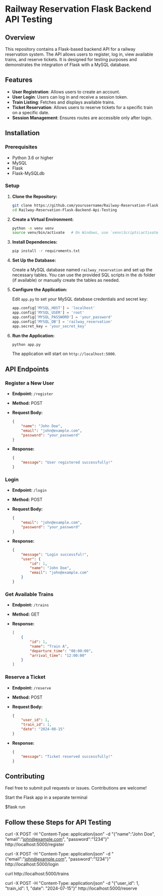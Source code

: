# Railway Reservation Flask Backend API Testing

## Overview

This repository contains a Flask-based backend API for a railway reservation system. The API allows users to register, log in, view available trains, and reserve tickets. It is designed for testing purposes and demonstrates the integration of Flask with a MySQL database.

## Features

- **User Registration**: Allows users to create an account.
- **User Login**: Users can log in and receive a session token.
- **Train Listing**: Fetches and displays available trains.
- **Ticket Reservation**: Allows users to reserve tickets for a specific train on a specific date.
- **Session Management**: Ensures routes are accessible only after login.

## Installation

### Prerequisites

- Python 3.6 or higher
- MySQL
- Flask
- Flask-MySQLdb

### Setup

1. **Clone the Repository:**

   ```bash
   git clone https://github.com/yourusername/Railway-Reservation-Flask-Backend-Api-Testing.git
   cd Railway-Reservation-Flask-Backend-Api-Testing
   ```

2. **Create a Virtual Environment:**

   ```bash
   python -m venv venv
   source venv/bin/activate   # On Windows, use `venv\Scripts\activate`
   ```

3. **Install Dependencies:**

   ```bash
   pip install -r requirements.txt
   ```

4. **Set Up the Database:**

   Create a MySQL database named `railway_reservation` and set up the necessary tables. You can use the provided SQL scripts in the `db` folder (if available) or manually create the tables as needed.

5. **Configure the Application:**

   Edit `app.py` to set your MySQL database credentials and secret key:

   ```python
   app.config['MYSQL_HOST'] = 'localhost'
   app.config['MYSQL_USER'] = 'root'
   app.config['MYSQL_PASSWORD'] = 'your_password'
   app.config['MYSQL_DB'] = 'railway_reservation'
   app.secret_key = 'your_secret_key'
   ```

6. **Run the Application:**

   ```bash
   python app.py
   ```

   The application will start on `http://localhost:5000`.

## API Endpoints

### Register a New User

- **Endpoint:** `/register`
- **Method:** POST
- **Request Body:**

  ```json
  {
      "name": "John Doe",
      "email": "john@example.com",
      "password": "your_password"
  }
  ```

- **Response:**

  ```json
  {
      "message": "User registered successfully!"
  }
  ```

### Login

- **Endpoint:** `/login`
- **Method:** POST
- **Request Body:**

  ```json
  {
      "email": "john@example.com",
      "password": "your_password"
  }
  ```

- **Response:**

  ```json
  {
      "message": "Login successful!",
      "user": {
          "id": 1,
          "name": "John Doe",
          "email": "john@example.com"
      }
  }
  ```

### Get Available Trains

- **Endpoint:** `/trains`
- **Method:** GET
- **Response:**

  ```json
  [
      {
          "id": 1,
          "name": "Train A",
          "departure_time": "08:00:00",
          "arrival_time": "12:00:00"
      }
  ]
  ```

### Reserve a Ticket

- **Endpoint:** `/reserve`
- **Method:** POST
- **Request Body:**

  ```json
  {
      "user_id": 1,
      "train_id": 1,
      "date": "2024-08-15"
  }
  ```

- **Response:**

  ```json
  {
      "message": "Ticket reserved successfully!"
  }
  ```

## Contributing

Feel free to submit pull requests or issues. Contributions are welcome!


Start the Flask app in a separate terminal

$flask run

## Follow these Steps for API Testing

curl -X POST -H "Content-Type: application/json" -d "{\"name\":\"John Doe\", \"email\":\"john@example.com\", \"password\":\"1234\"}" http://localhost:5000/register

curl -X POST -H "Content-Type: application/json" -d "{\"email\":\"john@example.com\", \"password\":\"1234\"}" http://localhost:5000/login

curl http://localhost:5000/trains

curl -X POST -H "Content-Type: application/json" -d "{\"user_id\": 1, \"train_id\": 1, \"date\": \"2024-07-15\"}" http://localhost:5000/reserve
